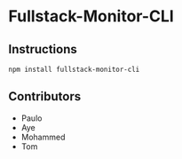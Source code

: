 # Fullstack-Monitor-CLI

## Instructions

```
npm install fullstack-monitor-cli
```

## Contributors

- Paulo
- Aye
- Mohammed
- Tom